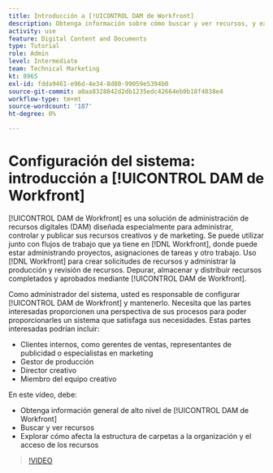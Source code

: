 ```yaml
---
title: Introducción a [!UICONTROL DAM de Workfront]
description: Obtenga información sobre cómo buscar y ver recursos, y explore cómo la estructura de carpetas afecta a la organización de recursos y al acceso en [!UICONTROL DAM de Workfront].
activity: use
feature: Digital Content and Documents
type: Tutorial
role: Admin
level: Intermediate
team: Technical Marketing
kt: 8965
exl-id: fdda9461-e96d-4e34-8d80-99059e5394b0
source-git-commit: a0aa8328842d2db1235edc42664eb0b18f4038e4
workflow-type: tm+mt
source-wordcount: '187'
ht-degree: 0%

---
```


# Configuración del sistema: introducción a [!UICONTROL DAM de Workfront]

[!UICONTROL DAM de Workfront] es una solución de administración de recursos digitales (DAM) diseñada especialmente para administrar, controlar y publicar sus recursos creativos y de marketing. Se puede utilizar junto con flujos de trabajo que ya tiene en [!DNL Workfront], donde puede estar administrando proyectos, asignaciones de tareas y otro trabajo. Uso [!DNL Workfront] para crear solicitudes de recursos y administrar la producción y revisión de recursos. Depurar, almacenar y distribuir recursos completados y aprobados mediante [!UICONTROL DAM de Workfront].


Como administrador del sistema, usted es responsable de configurar [!UICONTROL DAM de Workfront] y mantenerlo. Necesita que las partes interesadas proporcionen una perspectiva de sus procesos para poder proporcionarles un sistema que satisfaga sus necesidades. Estas partes interesadas podrían incluir:

* Clientes internos, como gerentes de ventas, representantes de publicidad o especialistas en marketing
* Gestor de producción
* Director creativo
* Miembro del equipo creativo

En este vídeo, debe:

* Obtenga información general de alto nivel de [!UICONTROL DAM de Workfront]
* Buscar y ver recursos
* Explorar cómo afecta la estructura de carpetas a la organización y el acceso de los recursos

>[!VIDEO](https://video.tv.adobe.com/v/335228/?quality=12)
